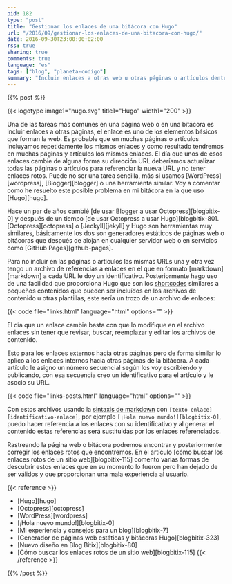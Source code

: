 ```yaml
---
pid: 182
type: "post"
title: "Gestionar los enlaces de una bitácora con Hugo"
url: "/2016/09/gestionar-los-enlaces-de-una-bitacora-con-hugo/"
date: 2016-09-30T23:00:00+02:00
rss: true
sharing: true
comments: true
language: "es"
tags: ["blog", "planeta-codigo"]
summary: "Incluir enlaces a otras web u otras páginas o artículos dentro del mismo sitio es el fundamento de internet y como tal es muy común. En el momento que queramos cambiar la URL de un enlace que haya sido incluido múltiples veces en un sitio puede que no nos sea una tarea sencilla, ni para buscarlos o por hacerlo uno a uno. Usando Hugo sigo la forma que explico a continuación para simplificar el sustituir una URL que cambia y para simplificar el hacer referencia e insertar los enlaces."
---
```


{{% post %}}

{{< logotype image1="hugo.svg" title1="Hugo" width1="200" >}}

Una de las tareas más comunes en una página web o en una bitácora es incluir enlaces a otras páginas, el enlace es uno de los elementos básicos que forman la web. Es probable que en muchas páginas o artículos incluyamos repetidamente los mismos enlaces y como resultado tendremos en muchas páginas y artículos los mismos enlaces. El día que unos de esos enlaces cambie de alguna forma su dirección URL deberíamos actualizar todas las páginas o artículos para referenciar la nueva URL y no tener enlaces rotos. Puede no ser una tarea sencilla, más si usamos [WordPress][wordpress], [Blogger][blogger] o una herramienta similar. Voy a comentar como he resuelto este posible problema en mi bitácora en la que uso [Hugo][hugo].

Hace un par de años cambié [de usar Blogger a usar Octopress][blogbitix-0] y después de un tiempo [de usar Octopress a usar Hugo][blogbitix-80]. [Octopress][octopress] o [Jeckyll][jekyll] y Hugo son herramientas muy similares, básicamente los dos son generadores estáticos de páginas web o bitácoras que después de alojan en cualquier servidor web o en servicios como [GitHub Pages][github-pages].

Para no incluir en las páginas o artículos las mismas URLs una y otra vez tengo un archivo de referencias a enlaces en el que en formato [markdown][markdown] a cada URL le doy un identificativo. Posteriormente hago uso de una facilidad que proporciona Hugo que son los [shortcodes](https://gohugo.io/extras/shortcodes/) similares a pequeños contenidos que pueden ser incluídos en los archivos de contenido u otras plantillas, este sería un trozo de un archivo de enlaces:

{{< code file="links.html" language="html" options="" >}}

El día que un enlace cambie basta con que lo modifique en el archivo enlaces sin tener que revisar, buscar, reemplazar y editar los archivos de contenido.

Esto para los enlaces externos hacia otras páginas pero de forma similar lo aplico a los enlaces internos hacia otras páginas de la bitácora. A cada artículo le asigno un número secuencial según los voy escribiendo y publicando, con esa secuencia creo un identificativo para el artículo y le asocio su URL.

{{< code file="links-posts.html" language="html" options="" >}}

Con estos archivos usando la [sintaxis de markdown](https://daringfireball.net/projects/markdown/syntax#link) con <code>\[texto enlace\]\[identificativo-enlace\]</code>, por ejemplo <code>\[¡Hola nuevo mundo!\]\[blogbitix-0\]</code>, puedo hacer referencia a los enlaces con su identificativo y al generar el contenido estas referencias será sustituidas por los enlaces referenciados.

Rastreando la página web o bitácora podremos encontrar y posteriormente corregir los enlaces rotos que encontremos. En el artículo [cómo buscar los enlaces rotos de un sitio web][blogbitix-115] comento varias formas de descubrir estos enlaces que en su momento lo fueron pero han dejado de ser válidos y que proporcionan una mala experiencia al usuario.

{{< reference >}}
* [Hugo][hugo]
* [Octopress][octopress]
* [WordPress][wordpress]
* [¡Hola nuevo mundo!][blogbitix-0]
* [Mi experiencia y consejos para un blog][blogbitix-7]
* [Generador de páginas web estáticas y bitácoras Hugo][blogbitix-323]
* [Nuevo diseño en Blog Bitix][blogbitix-80]
* [Cómo buscar los enlaces rotos de un sitio web][blogbitix-115]
{{< /reference >}}

{{% /post %}}
